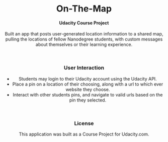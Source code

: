 <header>
  <h1>On-The-Map</h1>
  <h4>Udacity Course Project</h4>
  <p> 
  Built an app that posts user-generated location information to a shared map,
  pulling the locations of fellow Nanodegree students, with custom messages about themselves or their learning experience.  
  </p>
</header>

<header>
  <h3>User Interaction</h3>
<ul>
    <li>Students may login to their Udacity account using the Udacity API.</li>
    <li>Place a pin on a location of their choosing, along with a url to which ever website they choose.</li>
    <li>Interact with other students pins, and navigate to valid urls based on the pin they selected.</li>
</ul>
</header>
 


<header>
  <h3>License</h3>
  <p>This application was built as a Course Project for Udacity.com.</p>
</header>
